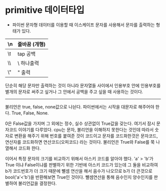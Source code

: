 # primitive 데이터타입 

- 파이썬 문자형 데이터를 이용할 때 이스케이프 문자를 사용해서 문자를 출력하는 형태가 있다.

| \n   | 줄바꿈 (개행) |
| ---- | ------------- |
| \t   | tap 공백      |
| \\\  | \ 하나출력    |
| \\"  | " 출력        |

단순히 해당 문자만 출력하는 것이 아니라 문자열들 사이에서 인용부호 안에 인용부호를 별개의 문자로 써주고 싶거나 그 안에서 공백을 주고 싶을 때 사용하는 것이다. 

------

불리언은 true, false, none값으로 나뉜다. 파이썬에서는 시작을 대문자로 해주어야 한다. True, False, None.

0은 False값을 가지며 그 외에는 정수, 실수 상관없이 True값을 갖는다. 여기서 잠시 문자코드 이야기를 다루었다. cpu는 문자, 불리언을 이해하지 못한다는 것인데 따라서 숫자로 변환을 해주기 위해 번호를 붙여준 것이 코드이고 문자를 코드화한것은 문자코드, 연산자를 코드화하면 연산코드(오피코드) 라는 것이다. 불리언은 True와 False를 쭉 나열해서 코드화 한다. 

이어서 특정 문자의 크기를 비교하기 위해서 아스키 코드를 알아야 했다. 'a' > 'b'가 True 이냐 False이냐를 판별하기 위한 기반에 아스키 코드가 있는데 그 둘을 비교하여 b가 코드번호가 더 크기 때문에 뺄셈 연산을 해서 음수가 나오므로 b가 더 큰것으로 bool('a'<'b')을 반환해보면 True인 것이다. 뺄셈연산을 통해 음수인지 양수인지를 판별하여 불리언값을 결정한다. 
